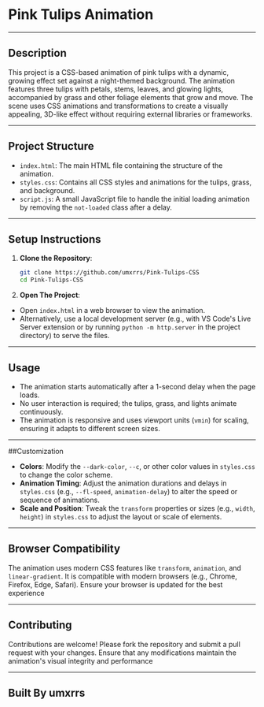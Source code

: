 # Pink Tulips Animation

---

## Description
This project is a CSS-based animation of pink tulips with a dynamic, growing effect set against a night-themed background. The animation features three tulips with petals, stems, leaves, and glowing lights, accompanied by grass and other foliage elements that grow and move. The scene uses CSS animations and transformations to create a visually appealing, 3D-like effect without requiring external libraries or frameworks.

---

## Project Structure
- `index.html`: The main HTML file containing the structure of the animation.
- `styles.css`: Contains all CSS styles and animations for the tulips, grass, and background.
- `script.js`: A small JavaScript file to handle the initial loading animation by removing the `not-loaded` class after a delay.
  
---

## Setup Instructions
1. **Clone the Repository**:
   ```bash
   git clone https://github.com/umxrrs/Pink-Tulips-CSS
   cd Pink-Tulips-CSS
   ```
2. **Open The Project**:
- Open `index.html` in a web browser to view the animation.
- Alternatively, use a local development server (e.g., with VS Code's Live Server extension or by running `python -m http.server` in the project directory) to serve the files.

---

## Usage
- The animation starts automatically after a 1-second delay when the page loads.
- No user interaction is required; the tulips, grass, and lights animate continuously.
- The animation is responsive and uses viewport units (`vmin`) for scaling, ensuring it adapts to different screen sizes.
  
---

##Customization
- **Colors**: Modify the `--dark-color`, `--c`, or other color values in `styles.css` to change the color scheme.
- **Animation Timing**: Adjust the animation durations and delays in `styles.css` (e.g., `--fl-speed`, `animation-delay`) to alter the speed or sequence of animations.
- **Scale and Position**: Tweak the `transform` properties or sizes (e.g., `width`, `height`) in `styles.css` to adjust the layout or scale of elements.
  
---

## Browser Compatibility
The animation uses modern CSS features like `transform`, `animation`, and `linear-gradient`. It is compatible with modern browsers (e.g., Chrome, Firefox, Edge, Safari). Ensure your browser is updated for the best experience

---

## Contributing
Contributions are welcome! Please fork the repository and submit a pull request with your changes. Ensure that any modifications maintain the animation's visual integrity and performance

---

## Built By umxrrs
